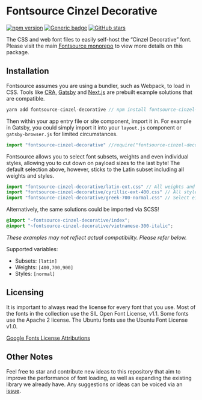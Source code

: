# Fontsource Cinzel Decorative
[![npm version](https://badge.fury.io/js/fontsource-cinzel-decorative.svg)](https://github.com/DecliningLotus/fontsource) [![Generic badge](https://img.shields.io/badge/fontsource-passing-brightgreen)](https://github.com/DecliningLotus/fontsource) [![GitHub stars](https://img.shields.io/github/stars/DecliningLotus/fontsource.svg?style=social&label=Star&maxAge=2592000)](https://GitHub.com/DecliningLotus/fontsource/stargazers/)

The CSS and web font files to easily self-host the “Cinzel Decorative” font. Please visit the main [Fontsource monorepo](https://github.com/DecliningLotus/fontsource) to view more details on this package.

## Installation

Fontsource assumes you are using a bundler, such as Webpack, to load in CSS. Tools like [CRA](https://create-react-app.dev/), [Gatsby](https://www.gatsbyjs.org/) and [Next.js](https://nextjs.org/) are prebuilt example solutions that are compatible.

```javascript
yarn add fontsource-cinzel-decorative // npm install fontsource-cinzel-decorative
```

Then within your app entry file or site component, import it in. For example in Gatsby, you could simply import it into your `layout.js` component or `gatsby-browser.js` for limited circumstances.

```javascript
import "fontsource-cinzel-decorative" //require("fontsource-cinzel-decorative")
```

Fontsource allows you to select font subsets, weights and even individual styles, allowing you to cut down on payload sizes to the last byte! The default selection above, however, sticks to the Latin subset including all weights and styles.

```javascript
import "fontsource-cinzel-decorative/latin-ext.css" // All weights and styles included.
import "fontsource-cinzel-decorative/cyrillic-ext-400.css" // All styles included.
import "fontsource-cinzel-decorative/greek-700-normal.css" // Select either normal or italic.
```

Alternatively, the same solutions could be imported via SCSS!

```scss
@import "~fontsource-cinzel-decorative/index";
@import "~fontsource-cinzel-decorative/vietnamese-300-italic";
```

_These examples may not reflect actual compatibility. Please refer below._

Supported variables:
- Subsets: `[latin]`
- Weights: `[400,700,900]`
- Styles: `[normal]`

## Licensing 

It is important to always read the license for every font that you use.
Most of the fonts in the collection use the SIL Open Font License, v1.1. Some fonts use the Apache 2 license. The Ubuntu fonts use the Ubuntu Font License v1.0.

[Google Fonts License Attributions](https://fonts.google.com/attribution)

## Other Notes

Feel free to star and contribute new ideas to this repository that aim to improve the performance of font loading, as well as expanding the existing library we already have. Any suggestions or ideas can be voiced via an [issue](https://github.com/DecliningLotus/fontsource/issues).

